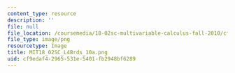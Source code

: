 ```yaml
---
content_type: resource
description: ''
file: null
file_location: /coursemedia/18-02sc-multivariable-calculus-fall-2010/cf9edaf42965531e5401fb2948bf6289_MIT18_02SC_L4Brds_10a.png
file_type: image/png
resourcetype: Image
title: MIT18_02SC_L4Brds_10a.png
uid: cf9edaf4-2965-531e-5401-fb2948bf6289
---
```

